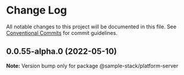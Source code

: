 # Change Log

All notable changes to this project will be documented in this file.
See [Conventional Commits](https://conventionalcommits.org) for commit guidelines.

## 0.0.55-alpha.0 (2022-05-10)

**Note:** Version bump only for package @sample-stack/platform-server
